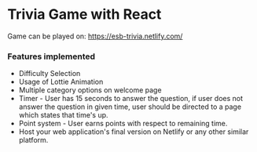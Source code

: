 # Trivia Game with React

Game can be played on: https://esb-trivia.netlify.com/

### Features implemented

- Difficulty Selection
- Usage of Lottie Animation
- Multiple category options on welcome page
- Timer - User has 15 seconds to answer the question, if user does not answer the question in given time, user should be directed to a page which states that time's up.
- Point system - User earns points with respect to remaining time.
- Host your web application's final version on Netlify or any other similar platform.
